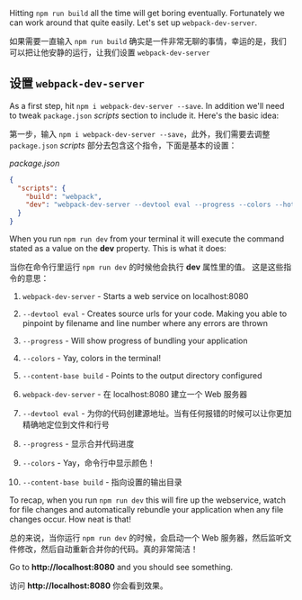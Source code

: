 Hitting `npm run build` all the time will get boring eventually. Fortunately we can work around that quite easily. Let's set up `webpack-dev-server`.

如果需要一直输入 `npm run build` 确实是一件非常无聊的事情，幸运的是，我们可以把让他安静的运行，让我们设置 `webpack-dev-server`

## 设置 `webpack-dev-server`

As a first step, hit `npm i webpack-dev-server --save`. In addition we'll need to tweak `package.json` *scripts* section to include it. Here's the basic idea:

第一步，输入 `npm i webpack-dev-server --save`，此外，我们需要去调整 `package.json` *scripts* 部分去包含这个指令，下面是基本的设置：

*package.json*
```json
{
  "scripts": {
    "build": "webpack",
    "dev": "webpack-dev-server --devtool eval --progress --colors --hot --content-base build"
  }
}
```

When you run `npm run dev` from your terminal it will execute the command stated as a value on the **dev** property. This is what it does:

当你在命令行里运行 `npm run dev` 的时候他会执行 **dev** 属性里的值。
这是这些指令的意思：

1. `webpack-dev-server` - Starts a web service on localhost:8080
2. `--devtool eval` - Creates source urls for your code. Making you able to pinpoint by filename and line number where any errors are thrown
3. `--progress` - Will show progress of bundling your application
4. `--colors` - Yay, colors in the terminal!
5. `--content-base build` - Points to the output directory configured


1. `webpack-dev-server` - 在 localhost:8080 建立一个 Web 服务器
2. `--devtool eval` - 为你的代码创建源地址。当有任何报错的时候可以让你更加精确地定位到文件和行号
3. `--progress` - 显示合并代码进度
4. `--colors` - Yay，命令行中显示颜色！
5. `--content-base build` - 指向设置的输出目录

To recap, when you run `npm run dev` this will fire up the webservice, watch for file changes and automatically rebundle your application when any file changes occur. How neat is that!

总的来说，当你运行 `npm run dev` 的时候，会启动一个 Web 服务器，然后监听文件修改，然后自动重新合并你的代码。真的非常简洁！

Go to **http://localhost:8080** and you should see something.

访问 **http://localhost:8080** 你会看到效果。